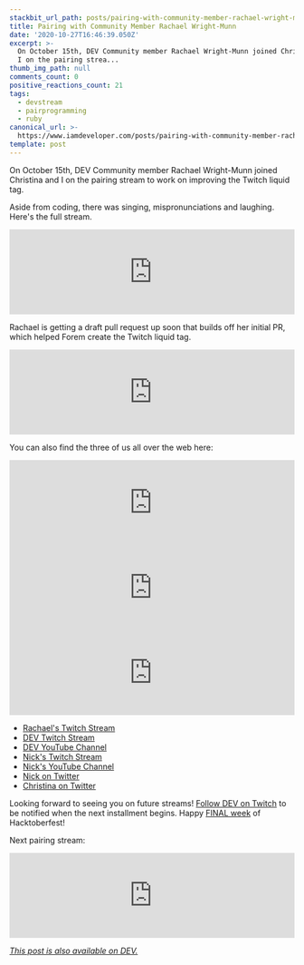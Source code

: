 ```yaml
---
stackbit_url_path: posts/pairing-with-community-member-rachael-wright-munn-5bol
title: Pairing with Community Member Rachael Wright-Munn
date: '2020-10-27T16:46:39.050Z'
excerpt: >-
  On October 15th, DEV Community member Rachael Wright-Munn joined Christina and
  I on the pairing strea...
thumb_img_path: null
comments_count: 0
positive_reactions_count: 21
tags:
  - devstream
  - pairprogramming
  - ruby
canonical_url: >-
  https://www.iamdeveloper.com/posts/pairing-with-community-member-rachael-wright-munn-5bol/
template: post
---
```

On October 15th, DEV Community member Rachael Wright-Munn joined Christina and I on the pairing stream to work on improving the Twitch liquid tag.

Aside from coding, there was singing, mispronunciations and laughing. Here's the full stream.


<iframe class="liquidTag" src="https://dev.to/embed/youtube?args=CKlNLcfxiHs" style="border: 0; width: 100%;"></iframe>


Rachael is getting a draft pull request up soon that builds off her initial PR, which helped Forem create the Twitch liquid tag.


<iframe class="liquidTag" src="https://dev.to/embed/github?args=https%3A%2F%2Fgithub.com%2Fforem%2Fforem%2Fpull%2F10577" style="border: 0; width: 100%;"></iframe>


You can also find the three of us all over the web here:


<iframe class="liquidTag" src="https://dev.to/embed/user?args=chaelcodes" style="border: 0; width: 100%;"></iframe>



<iframe class="liquidTag" src="https://dev.to/embed/user?args=nickytonline" style="border: 0; width: 100%;"></iframe>



<iframe class="liquidTag" src="https://dev.to/embed/user?args=coffeecraftcode" style="border: 0; width: 100%;"></iframe>


* [Rachael's Twitch Stream](https://www.twitch.tv/ChaelCodes)
* [DEV Twitch Stream](https://www.twitch.tv/thepracticaldev)
* [DEV YouTube Channel](https://www.youtube.com/c/thepracticaldevteam)
* [Nick's Twitch Stream](https://www.twitch.tv/nickytonline)
* [Nick's YouTube Channel](https://iamdeveloper.com/youtube)
* [Nick on Twitter](https://twitter.com/nickytonline)
* [Christina on Twitter](https://twitter.com/coffeecraftcode)

Looking forward to seeing you on future streams! [Follow DEV on Twitch](twitch.tv/thepracticaldev) to be notified when the next installment begins. Happy [FINAL week](https://dev.to/devteam/final-week-of-hacktoberfest-4cch) of Hacktoberfest!

Next pairing stream:


<iframe class="liquidTag" src="https://dev.to/embed/listing?args=https%3A%2F%2Fdev.to%2Flistings%2Fevents%2Fpair-programming-with-shriyash-jalukar-36o9" style="border: 0; width: 100%;"></iframe>





*[This post is also available on DEV.](https://dev.to/devteam/pairing-with-community-member-rachael-wright-munn-5bol)*


<script>
const parent = document.getElementsByTagName('head')[0];
const script = document.createElement('script');
script.type = 'text/javascript';
script.src = 'https://cdnjs.cloudflare.com/ajax/libs/iframe-resizer/4.1.1/iframeResizer.min.js';
script.charset = 'utf-8';
script.onload = function() {
    window.iFrameResize({}, '.liquidTag');
};
parent.appendChild(script);
</script>    
